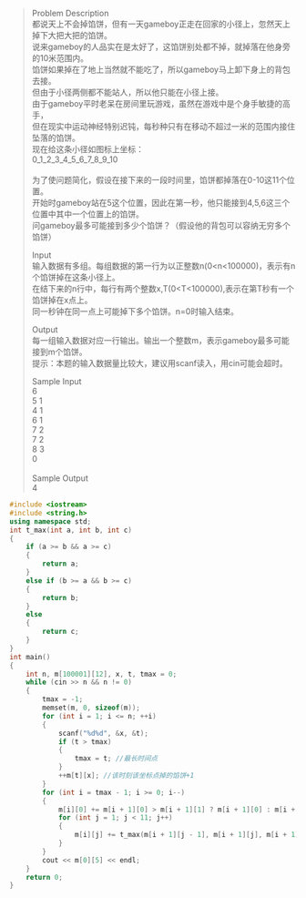 >Problem Description<br>
>都说天上不会掉馅饼，但有一天gameboy正走在回家的小径上，忽然天上掉下大把大把的馅饼。<br>
>说来gameboy的人品实在是太好了，这馅饼别处都不掉，就掉落在他身旁的10米范围内。<br>
>馅饼如果掉在了地上当然就不能吃了，所以gameboy马上卸下身上的背包去接。<br>
>但由于小径两侧都不能站人，所以他只能在小径上接。<br>
>由于gameboy平时老呆在房间里玩游戏，虽然在游戏中是个身手敏捷的高手，<br>
>但在现实中运动神经特别迟钝，每秒种只有在移动不超过一米的范围内接住坠落的馅饼。<br>
>现在给这条小径如图标上坐标：<br>
>0_1_2_3_4_5_6_7_8_9_10<br>
><br>
>为了使问题简化，假设在接下来的一段时间里，馅饼都掉落在0-10这11个位置。<br>
>开始时gameboy站在5这个位置，因此在第一秒，他只能接到4,5,6这三个位置中其中一个位置上的馅饼。<br>
>问gameboy最多可能接到多少个馅饼？（假设他的背包可以容纳无穷多个馅饼）<br>
> 
>Input<br>
>输入数据有多组。每组数据的第一行为以正整数n(0<n<100000)，表示有n个馅饼掉在这条小径上。<br>
>在结下来的n行中，每行有两个整数x,T(0<T<100000),表示在第T秒有一个馅饼掉在x点上。<br>
>同一秒钟在同一点上可能掉下多个馅饼。n=0时输入结束。<br>
> 
>Output<br>
>每一组输入数据对应一行输出。输出一个整数m，表示gameboy最多可能接到m个馅饼。<br>
>提示：本题的输入数据量比较大，建议用scanf读入，用cin可能会超时。<br>
>
>Sample Input<br>
>6<br>
>5 1<br>
>4 1<br>
>6 1<br>
>7 2<br>
>7 2<br>
>8 3<br>
>0<br>
> <br>
>Sample Output<br>
>4<br>

```cpp
#include <iostream>
#include <string.h>
using namespace std;
int t_max(int a, int b, int c)
{
    if (a >= b && a >= c)
    {
        return a;
    }
    else if (b >= a && b >= c)
    {
        return b;
    }
    else
    {
        return c;
    }
}
int main()
{
    int n, m[100001][12], x, t, tmax = 0;
    while (cin >> n && n != 0)
    {
        tmax = -1;
        memset(m, 0, sizeof(m));
        for (int i = 1; i <= n; ++i)
        {
            scanf("%d%d", &x, &t);
            if (t > tmax)
            {
                tmax = t; //最长时间点
            }
            ++m[t][x]; //该时刻该坐标点掉的馅饼+1
        }
        for (int i = tmax - 1; i >= 0; i--)
        {
            m[i][0] += m[i + 1][0] > m[i + 1][1] ? m[i + 1][0] : m[i + 1][1]; //坐标零点只能接两个地方的馅饼
            for (int j = 1; j < 11; j++)
            {
                m[i][j] += t_max(m[i + 1][j - 1], m[i + 1][j], m[i + 1][j + 1]);//其它坐标可以接三个点的馅饼
            }
        }
        cout << m[0][5] << endl;
    }
    return 0;
}
```
 
